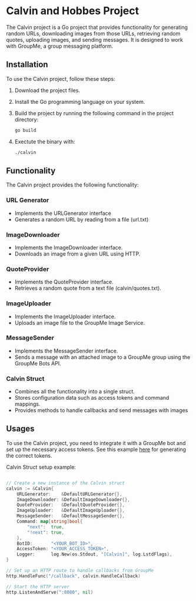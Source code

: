 # Calvin and Hobbes Project

The Calvin project is a Go project that provides functionality for generating random URLs, downloading images from those URLs, retrieving random quotes, uploading images, and sending messages. It is designed to work with GroupMe, a group messaging platform.

## Installation

To use the Calvin project, follow these steps:

1. Download the project files.
2. Install the Go programming language on your system.
3. Build the project by running the following command in the project directory:

   ```bash
   go build
   ```
4. Exectute the binary with: 
    ```bash
    ./calvin
    ```

## Functionality

The Calvin project provides the following functionality:

### URL Generator
- Implements the URLGenerator interface
- Generates a random URL by reading from a file (url.txt)

### ImageDownloader
- Implements the ImageDownloader interface.
- Downloads an image from a given URL using HTTP.
### QuoteProvider
- Implements the QuoteProvider interface.
- Retrieves a random quote from a text file (calvin/quotes.txt).
### ImageUploader
- Implements the ImageUploader interface.
- Uploads an image file to the GroupMe Image Service.
### MessageSender
- Implements the MessageSender interface.
- Sends a message with an attached image to a GroupMe group using the GroupMe Bots API.
### Calvin Struct
- Combines all the functionality into a single struct.
- Stores configuration data such as access tokens and command mappings.
- Provides methods to handle callbacks and send messages with images


## Usages
To use the Calvin project, you need to integrate it with a GroupMe bot and set up the necessary access tokens. See this example [here](https://dev.groupme.com/tutorials/bots) for generating the correct tokens. 

Calvin Struct setup example:

```go 

// Create a new instance of the Calvin struct
calvin := &Calvin{
    URLGenerator:    &DefaultURLGenerator{},
    ImageDownloader: &DefaultImageDownloader{},
    QuoteProvider:   &DefaultQuoteProvider{},
    ImageUploader:   &DefaultImageUploader{},
    MessageSender:   &DefaultMessageSender{},
    Command: map[string]bool{
        "next":  true,
        "!next": true,
    },
    BotID:       "<YOUR_BOT_ID>",
    AccessToken: "<YOUR_ACCESS_TOKEN>",
    Logger:      log.New(os.Stdout, "[Calvin]", log.LstdFlags),
}

// Set up an HTTP route to handle callbacks from GroupMe
http.HandleFunc("/callback", calvin.HandleCallback)

// Start the HTTP server
http.ListenAndServe(":8080", nil)

```


